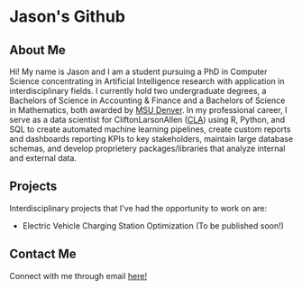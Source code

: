 
# Jason's Github

## About Me

Hi! My name is Jason and I am a student pursuing a PhD in Computer Science concentrating in Artificial Intelligence research with application in interdisciplinary fields. I currently hold two undergraduate degrees, a Bachelors of Science in Accounting & Finance and a Bachelors of Science in Mathematics, both awarded by [MSU Denver](https://www.msudenver.edu). In my professional career, I serve as a data scientist for CliftonLarsonAllen ([CLA](https://www.claconnect.com/en)) using R, Python, and SQL to create automated machine learning pipelines, create custom reports and dashboards reporting KPIs to key stakeholders, maintain large database schemas, and develop proprietery packages/libraries that analyze internal and external data.

## Projects

Interdisciplinary projects that I've had the opportunity to work on are:

- Electric Vehicle Charging Station Optimization (To be published soon!)
	
## Contact Me

Connect with me through email [here!](mailto:jasoncareyco95@outlook.com?subject=Let's%20Connect!)
